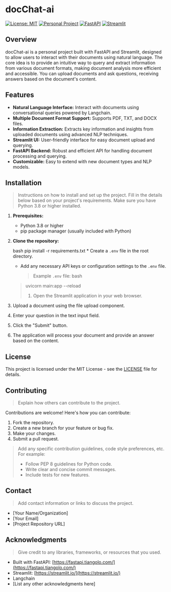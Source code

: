 
# docChat-ai

<!-- Badges -->
[![License: MIT](https://img.shields.io/badge/License-MIT-yellow.svg)](https://opensource.org/licenses/MIT)
[![Personal Project](https://img.shields.io/badge/Type-Personal-blue.svg)]()
[![FastAPI](https://img.shields.io/badge/Framework-FastAPI-0077B6?style=flat-square&logo=fastapi)](https://fastapi.tiangolo.com/)
[![Streamlit](https://img.shields.io/badge/UI-Streamlit-FF4B4B?style=flat-square&logo=streamlit)](https://streamlit.io/)

## Overview

docChat-ai is a personal project built with FastAPI and Streamlit, designed to allow users to interact with their documents using natural language.  The core idea is to provide an intuitive way to query and extract information from various document formats, making document analysis more efficient and accessible. You can upload documents and ask questions, receiving answers based on the document's content.

## Features

*   **Natural Language Interface:** Interact with documents using conversational queries powered by Langchain.
*   **Multiple Document Format Support:** Supports PDF, TXT, and DOCX files.
*   **Information Extraction:** Extracts key information and insights from uploaded documents using advanced NLP techniques.
*   **Streamlit UI:** User-friendly interface for easy document upload and querying.
*   **FastAPI Backend:** Robust and efficient API for handling document processing and querying.
*   **Customizable:** Easy to extend with new document types and NLP models.

## Installation

> Instructions on how to install and set up the project.  Fill in the details below based on your project's requirements.  Make sure you have Python 3.8 or higher installed.

1.  **Prerequisites:**
    *   Python 3.8 or higher
    *   pip package manager (usually included with Python)

2.  **Clone the repository:**

    bash
    pip install -r requirements.txt
        *   Create a `.env` file in the root directory.
    *   Add any necessary API keys or configuration settings to the `.env` file.

        > Example `.env` file:
        bash
    > uvicorn main:app --reload
    > 1.  Open the Streamlit application in your web browser.
2.  Upload a document using the file upload component.
3.  Enter your question in the text input field.
4.  Click the "Submit" button.
5.  The application will process your document and provide an answer based on the content.

## License

This project is licensed under the MIT License - see the [LICENSE](LICENSE) file for details.

## Contributing

> Explain how others can contribute to the project.

Contributions are welcome! Here's how you can contribute:

1.  Fork the repository.
2.  Create a new branch for your feature or bug fix.
3.  Make your changes.
4.  Submit a pull request.

> Add any specific contribution guidelines, code style preferences, etc.  For example:
> *   Follow PEP 8 guidelines for Python code.
> *   Write clear and concise commit messages.
> *   Include tests for new features.

## Contact

> Add contact information or links to discuss the project.

*   [Your Name/Organization]
*   [Your Email]
*   [Project Repository URL]

## Acknowledgments

> Give credit to any libraries, frameworks, or resources that you used.

*   Built with FastAPI: [https://fastapi.tiangolo.com/](https://fastapi.tiangolo.com/)
*   Streamlit: [https://streamlit.io/](https://streamlit.io/)
*   Langchain
*   [List any other acknowledgments here]
